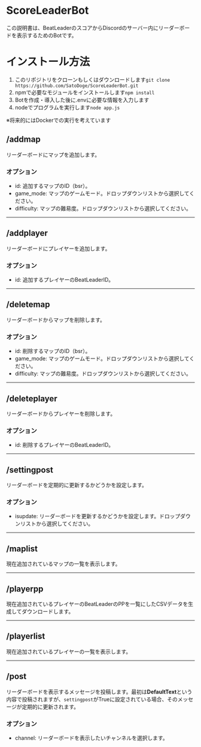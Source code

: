 # ScoreLeaderBot

この説明書は、BeatLeaderのスコアからDiscordのサーバー内にリーダーボードを表示するためのBotです。

# インストール方法

1. このリポジトリをクローンもしくはダウンロードします`git clone https://github.com/SatoDoge/ScoreLeaderBot.git`
2. npmで必要なモジュールをインストールします`npm install`
3. Botを作成・導入した後に.envに必要な情報を入力します
4. nodeでプログラムを実行します`node app.js`

※将来的にはDockerでの実行を考えています

## /addmap
リーダーボードにマップを追加します。

### オプション
- id: 追加するマップのID（bsr）。
- game_mode: マップのゲームモード。ドロップダウンリストから選択してください。
- difficulty: マップの難易度。ドロップダウンリストから選択してください。

---

## /addplayer
リーダーボードにプレイヤーを追加します。

### オプション
- id: 追加するプレイヤーのBeatLeaderID。

---

## /deletemap
リーダーボードからマップを削除します。

### オプション
- id: 削除するマップのID（bsr）。
- game_mode: マップのゲームモード。ドロップダウンリストから選択してください。
- difficulty: マップの難易度。ドロップダウンリストから選択してください。

---

## /deleteplayer
リーダーボードからプレイヤーを削除します。

### オプション
- id: 削除するプレイヤーのBeatLeaderID。

---

## /settingpost
リーダーボードを定期的に更新するかどうかを設定します。

### オプション
- isupdate: リーダーボードを更新するかどうかを設定します。ドロップダウンリストから選択してください。

---

## /maplist
現在追加されているマップの一覧を表示します。

---

## /playerpp
現在追加されているプレイヤーのBeatLeaderのPPを一覧にしたCSVデータを生成してダウンロードします。

---

## /playerlist
現在追加されているプレイヤーの一覧を表示します。

---

## /post
リーダーボードを表示するメッセージを投稿します。最初は**DefaultText**という内容で投稿されますが、`settingpost`がTrueに設定されている場合、そのメッセージが定期的に更新されます。

### オプション
- channel: リーダーボードを表示したいチャンネルを選択します。
